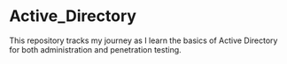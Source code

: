 # Active_Directory
This repository tracks my journey as I learn the basics of Active Directory for both administration and penetration testing.
